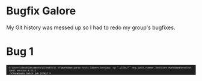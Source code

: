 # Bugfix Galore

My Git history was messed up so I had to redo my group's bugfixes.

# Bug 1
![Symptom 1](err1/err1_symptom.png)
